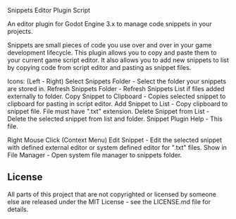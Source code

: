 Snippets Editor Plugin Script

An editor plugin for Godot Engine 3.x to manage code snippets in your projects.

Snippets are small pieces of code you use over and over in your game development lifecycle.
This plugin allows you to copy and paste them to your current game script editor. It also
allows you to add new snippets to list by copying code from script editor and pasting as snippet files.

Icons: (Left - Right)
Select Snippets Folder - Select the folder your snippets are stored in.
Refresh Snippets Folder - Refresh Snippets List if files added externally to folder.
Copy Snippet to Clipboard - Copies selected snippet to clipboard for pasting in script editor.
Add Snippet to List - Copy clipboard to snippet file. File must have ".txt" extension.
Delete Snippet from List - Delete the selected snippet from list and folder.
Snippet Plugin Help - This file.

Right Mouse Click (Context Menu)
Edit Snippet - Edit the selected snippet with defined external editor or system defined editor for ".txt" files.
Show in File Manager - Open system file manager to snippets folder.

## License

All parts of this project that are not copyrighted or licensed by someone else are released under the MIT License - see the LICENSE.md file for details.
